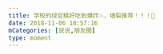 ```yaml
---
title: 学校的绿豆糕好吃到爆炸💥，墙裂推荐！！！👏
date: 2018-11-06 18:57:16
mCategories: [说说,朋友圈]
type: moment
---
```


<div id="pics-20181106185716"></div>

<script src="/lib/moment/pics.js"></script>
<script>
var data = [
    {"link": "2018-11-06_000000.jpeg", "type": "shuoshuo"}
];
picsRender(data, "pics-20181106185716");
</script>

